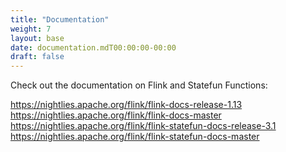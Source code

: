 ```yaml
---
title: "Documentation"
weight: 7
layout: base
date: documentation.mdT00:00:00-00:00
draft: false
---
```

<!--
Licensed to the Apache Software Foundation (ASF) under one
or more contributor license agreements.  See the NOTICE file
distributed with this work for additional information
regarding copyright ownership.  The ASF licenses this file
to you under the Apache License, Version 2.0 (the
"License"); you may not use this file except in compliance
with the License.  You may obtain a copy of the License at

  http://www.apache.org/licenses/LICENSE-2.0

Unless required by applicable law or agreed to in writing,
software distributed under the License is distributed on an
"AS IS" BASIS, WITHOUT WARRANTIES OR CONDITIONS OF ANY
KIND, either express or implied.  See the License for the
specific language governing permissions and limitations
under the License.
-->

Check out the documentation on Flink and Statefun Functions:

https://nightlies.apache.org/flink/flink-docs-release-1.13
https://nightlies.apache.org/flink/flink-docs-master
https://nightlies.apache.org/flink/flink-statefun-docs-release-3.1
https://nightlies.apache.org/flink/flink-statefun-docs-master

